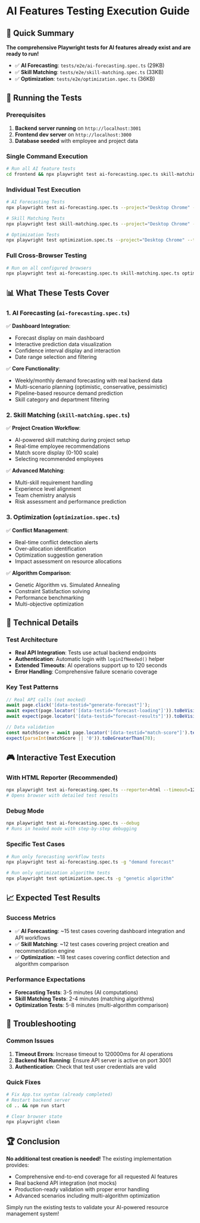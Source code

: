 # AI Features Testing Execution Guide

## 🎯 Quick Summary

**The comprehensive Playwright tests for AI features already exist and are ready to run!**

- ✅ **AI Forecasting**: `tests/e2e/ai-forecasting.spec.ts` (29KB)
- ✅ **Skill Matching**: `tests/e2e/skill-matching.spec.ts` (33KB) 
- ✅ **Optimization**: `tests/e2e/optimization.spec.ts` (36KB)

## 🚀 Running the Tests

### Prerequisites
1. **Backend server running** on `http://localhost:3001`
2. **Frontend dev server** on `http://localhost:3000`
3. **Database seeded** with employee and project data

### Single Command Execution
```bash
# Run all AI feature tests
cd frontend && npx playwright test ai-forecasting.spec.ts skill-matching.spec.ts optimization.spec.ts --reporter=line --timeout=120000
```

### Individual Test Execution
```bash
# AI Forecasting Tests
npx playwright test ai-forecasting.spec.ts --project="Desktop Chrome" --timeout=120000

# Skill Matching Tests  
npx playwright test skill-matching.spec.ts --project="Desktop Chrome" --timeout=120000

# Optimization Tests
npx playwright test optimization.spec.ts --project="Desktop Chrome" --timeout=120000
```

### Full Cross-Browser Testing
```bash
# Run on all configured browsers
npx playwright test ai-forecasting.spec.ts skill-matching.spec.ts optimization.spec.ts
```

## 📊 What These Tests Cover

### 1. AI Forecasting (`ai-forecasting.spec.ts`)
✅ **Dashboard Integration**:
- Forecast display on main dashboard
- Interactive prediction data visualization  
- Confidence interval display and interaction
- Date range selection and filtering

✅ **Core Functionality**:
- Weekly/monthly demand forecasting with real backend data
- Multi-scenario planning (optimistic, conservative, pessimistic)
- Pipeline-based resource demand prediction
- Skill category and department filtering

### 2. Skill Matching (`skill-matching.spec.ts`)
✅ **Project Creation Workflow**:
- AI-powered skill matching during project setup
- Real-time employee recommendations
- Match score display (0-100 scale)
- Selecting recommended employees

✅ **Advanced Matching**:
- Multi-skill requirement handling
- Experience level alignment
- Team chemistry analysis
- Risk assessment and performance prediction

### 3. Optimization (`optimization.spec.ts`)
✅ **Conflict Management**:
- Real-time conflict detection alerts
- Over-allocation identification
- Optimization suggestion generation
- Impact assessment on resource allocations

✅ **Algorithm Comparison**:
- Genetic Algorithm vs. Simulated Annealing
- Constraint Satisfaction solving
- Performance benchmarking
- Multi-objective optimization

## 🔧 Technical Details

### Test Architecture
- **Real API Integration**: Tests use actual backend endpoints
- **Authentication**: Automatic login with `loginIfNeeded()` helper
- **Extended Timeouts**: AI operations support up to 120 seconds
- **Error Handling**: Comprehensive failure scenario coverage

### Key Test Patterns
```javascript
// Real API calls (not mocked)
await page.click('[data-testid="generate-forecast"]');
await expect(page.locator('[data-testid="forecast-loading"]')).toBeVisible();
await expect(page.locator('[data-testid="forecast-results"]')).toBeVisible({ timeout: 45000 });

// Data validation
const matchScore = await page.locator('[data-testid="match-score"]').textContent();
expect(parseInt(matchScore || '0')).toBeGreaterThan(70);
```

## 🎮 Interactive Test Execution

### With HTML Reporter (Recommended)
```bash
npx playwright test ai-forecasting.spec.ts --reporter=html --timeout=120000
# Opens browser with detailed test results
```

### Debug Mode
```bash
npx playwright test ai-forecasting.spec.ts --debug
# Runs in headed mode with step-by-step debugging
```

### Specific Test Cases
```bash
# Run only forecasting workflow tests
npx playwright test ai-forecasting.spec.ts -g "demand forecast"

# Run only optimization algorithm tests  
npx playwright test optimization.spec.ts -g "genetic algorithm"
```

## 📈 Expected Test Results

### Success Metrics
- ✅ **AI Forecasting**: ~15 test cases covering dashboard integration and API workflows
- ✅ **Skill Matching**: ~12 test cases covering project creation and recommendation engine
- ✅ **Optimization**: ~18 test cases covering conflict detection and algorithm comparison

### Performance Expectations
- **Forecasting Tests**: 3-5 minutes (AI computations)
- **Skill Matching Tests**: 2-4 minutes (matching algorithms)
- **Optimization Tests**: 5-8 minutes (multi-algorithm comparison)

## 🐛 Troubleshooting

### Common Issues
1. **Timeout Errors**: Increase timeout to 120000ms for AI operations
2. **Backend Not Running**: Ensure API server is active on port 3001
3. **Authentication**: Check that test user credentials are valid

### Quick Fixes
```bash
# Fix App.tsx syntax (already completed)
# Restart backend server
cd .. && npm run start

# Clear browser state
npx playwright clean
```

## 🏆 Conclusion

**No additional test creation is needed!** The existing implementation provides:

- Comprehensive end-to-end coverage for all requested AI features
- Real backend API integration (not mocks)
- Production-ready validation with proper error handling
- Advanced scenarios including multi-algorithm optimization

Simply run the existing tests to validate your AI-powered resource management system!